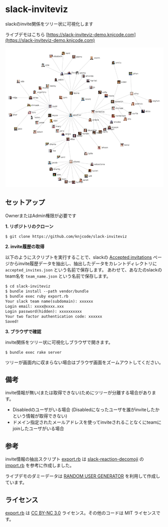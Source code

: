 # slack-inviteviz

slackのinvite関係をツリー状に可視化します

ライブデモはこちら [https://slack-inviteviz-demo.knjcode.com](https://slack-inviteviz-demo.knjcode.com)

![invitation tree sample](img/invitation_tree_sample.png)

## セットアップ

OwnerまたはAdmin権限が必要です

__1. リポジトリのクローン__

```
$ git clone https://github.com/knjcode/slack-inviteviz
```

__2. invite履歴の取得__

以下のようにスクリプトを実行することで、slackの [Accepted invitations](https://my.slack.com/admin/invites#accepted) ページからinvite履歴データを抽出し、抽出したデータをカレントディレクトリに `accepted_invites.json` という名前で保存します。
あわせて、あなたのslackのteam名を `team_name.json` という名前で保存します。

```
$ cd slack-inviteviz
$ bundle install --path vendor/bundle
$ bundle exec ruby export.rb
Your slack team name(subdomain): xxxxxx
Login email: xxxx@xxxx.xxx
Login password(hidden): xxxxxxxxxx
Your two factor authentication code: xxxxxx
Saved!
```

__3. ブラウザで確認__

invite関係をツリー状に可視化しブラウザで開きます。

```
$ bundle exec rake server
```

ツリーが画面内に収まらない場合はブラウザ画面をズームアウトしてください。

## 備考

invite情報が無い(または取得できない)ためにツリーが分離する場合があります。

- Disabledのユーザがいる場合 (Disabledになったユーザを誰がinviteしたかという情報が取得できない)
- ドメイン指定されたメールアドレスを使ってinviteされることなくにteamにjoinしたユーザがいる場合


## 参考

invite情報の抽出スクリプト [export.rb](https://github.com/knjcode/slack-inviteviz/blob/master/export.rb) は [slack-reaction-decomoji](https://github.com/oti/slack-reaction-decomoji) の [import.rb](https://github.com/oti/slack-reaction-decomoji/blob/master/import.rb) を参考に作成しました。

ライブデモのダミーデータは [RANDOM USER GENERATOR](https://randomuser.me/) を利用して作成しています。

## ライセンス

[export.rb](https://github.com/knjcode/slack-inviteviz/blob/master/export.rb) は [CC BY-NC 3.0](https://creativecommons.org/licenses/by-nc/3.0/deed.ja) ライセンス。その他のコードは MIT ライセンスです。
